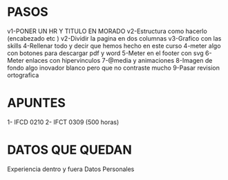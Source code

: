 # PASOS
v1-PONER UN HR Y TITULO EN MORADO
v2-Estructura como hacerlo (encabezado etc )
v2-Dividir la pagina en dos columnas
v3-Grafico con las skills
4-Rellenar todo y decir que hemos hecho en este curso
4-meter algo con botones para descargar pdf y word
5-Meter en el footer con svg
6-Meter enlaces con hipervinculos
7-@media y animaciones
8-Imagen de fondo algo inovador blanco pero que no contraste mucho 
9-Pasar revision ortografica



# APUNTES
1- IFCD 0210
2- IFCT 0309 (500 horas)

# DATOS QUE QUEDAN
Experiencia dentro y fuera
Datos Personales